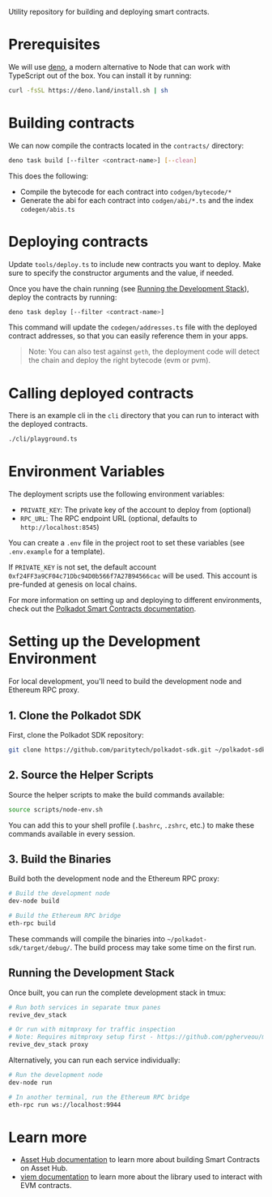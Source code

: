 Utility repository for building and deploying smart contracts.

# Prerequisites

We will use [deno](https://deno.com), a modern alternative to Node that can work with TypeScript out of the box.
You can install it by running:

```sh
curl -fsSL https://deno.land/install.sh | sh
```

# Building contracts

We can now compile the contracts located in the `contracts/` directory:

```sh
deno task build [--filter <contract-name>] [--clean]
```

This does the following:

- Compile the bytecode for each contract into `codgen/bytecode/*`
- Generate the abi for each contract into `codgen/abi/*.ts` and the index `codegen/abis.ts`

# Deploying contracts

Update `tools/deploy.ts` to include new contracts you want to deploy.
Make sure to specify the constructor arguments and the value, if needed.

Once you have the chain running (see [Running the Development Stack](#running-the-development-stack)), deploy the contracts by running:

```sh
deno task deploy [--filter <contract-name>]
```

This command will update the `codegen/addresses.ts` file with the deployed contract addresses, so that you can easily reference them in your apps.

> Note: You can also test against `geth`, the deployment code will detect the chain and deploy the right bytecode (evm or pvm).

# Calling deployed contracts

There is an example cli in the `cli` directory that you can run to interact with the deployed contracts.

```sh
./cli/playground.ts
```

# Environment Variables

The deployment scripts use the following environment variables:

- `PRIVATE_KEY`: The private key of the account to deploy from (optional)
- `RPC_URL`: The RPC endpoint URL (optional, defaults to `http://localhost:8545`)

You can create a `.env` file in the project root to set these variables (see `.env.example` for a template).

If `PRIVATE_KEY` is not set, the default account `0xf24FF3a9CF04c71Dbc94D0b566f7A27B94566cac` will be used. This account is pre-funded at genesis on local chains.

For more information on setting up and deploying to different environments, check out the [Polkadot Smart Contracts documentation](https://docs.polkadot.com/develop/smart-contracts/).

# Setting up the Development Environment

For local development, you'll need to build the development node and Ethereum RPC proxy.

## 1. Clone the Polkadot SDK

First, clone the Polkadot SDK repository:

```sh
git clone https://github.com/paritytech/polkadot-sdk.git ~/polkadot-sdk
```

## 2. Source the Helper Scripts

Source the helper scripts to make the build commands available:

```sh
source scripts/node-env.sh
```

You can add this to your shell profile (`.bashrc`, `.zshrc`, etc.) to make these commands available in every session.

## 3. Build the Binaries

Build both the development node and the Ethereum RPC proxy:

```sh
# Build the development node
dev-node build

# Build the Ethereum RPC bridge
eth-rpc build
```

These commands will compile the binaries into `~/polkadot-sdk/target/debug/`. The build process may take some time on the first run.

## Running the Development Stack

Once built, you can run the complete development stack in tmux:

```sh
# Run both services in separate tmux panes
revive_dev_stack

# Or run with mitmproxy for traffic inspection
# Note: Requires mitmproxy setup first - https://github.com/pgherveou/mitmproxy
revive_dev_stack proxy
```

Alternatively, you can run each service individually:

```sh
# Run the development node
dev-node run

# In another terminal, run the Ethereum RPC bridge
eth-rpc run ws://localhost:9944
```

# Learn more

- [Asset Hub documentation](https://contracts.polkadot.io) to learn more about building Smart Contracts on Asset Hub.
- [viem documentation](https://viem.sh/) to learn more about the library used to interact with EVM contracts.
